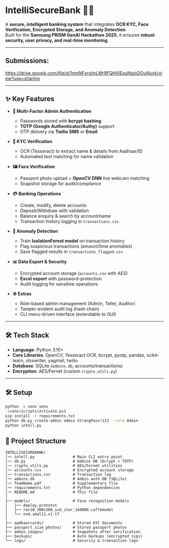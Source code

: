 # IntelliSecureBank 🏦🔐

A **secure, intelligent banking system** that integrates **OCR KYC, Face Verification, Encrypted Storage, and Anomaly Detection**.  
Built for the **Samsung PRISM GenAI Hackathon 2025**, it ensures **robust security, user privacy, and real-time monitoring**.

---
## Submissions:
https://drive.google.com/file/d/1mnNFxrsImLMr9FQHi0EsuNqjoDOuNuxk/view?usp=sharing

---

## ✨ Key Features

- **🔑 Multi-Factor Admin Authentication**
  - Passwords stored with **bcrypt hashing**
  - **TOTP (Google Authenticator/Authy)** support
  - OTP delivery via **Twilio SMS** or **Email**

- **🧾 KYC Verification**
  - OCR (Tesseract) to extract name & details from Aadhaar/ID
  - Automated text matching for name validation

- **🖼 Face Verification**
  - Passport photo upload + **OpenCV DNN** live webcam matching
  - Snapshot storage for audit/compliance

- **💳 Banking Operations**
  - Create, modify, delete accounts
  - Deposit/Withdraw with validation
  - Balance enquiry & search by account/name
  - Transaction history logging in `transactions.csv`

- **🚨 Anomaly Detection**
  - Train **IsolationForest model** on transaction history
  - Flag suspicious transactions (amount/time anomalies)
  - Save flagged results in `transactions_flagged.csv`

- **📊 Data Export & Security**
  - Encrypted account storage (`accounts.csv` with AES)
  - **Excel export** with password-protection
  - Audit logging for sensitive operations

- **⚙️ Extras**
  - Role-based admin management (Admin, Teller, Auditor)
  - Tamper-evident audit log (hash chain)
  - CLI menu-driven interface (extendable to GUI)

---

## 🛠️ Tech Stack

- **Language**: Python 3.10+  
- **Core Libraries**: OpenCV, Tesseract OCR, bcrypt, pyotp, pandas, scikit-learn, xlsxwriter, yagmail, twilio  
- **Database**: SQLite (`admins.db`, accounts/transactions)  
- **Encryption**: AES/Fernet (custom `crypto_utils.py`)

---

## 🛠 Setup
```bash
python -m venv venv
.\venv\Scripts\Activate.ps1
pip install -r requirements.txt
python db.py create-admin admin StrongPass!123 --role Admin
python intell.py

```
## 📂 Project Structure

```text
INTELLISECUREBANK/
│── intell.py                 # Main CLI entry point
│── db.py                     # Admins DB (bcrypt + TOTP)
│── crypto_utils.py           # AES/Fernet utilities
│── accounts.csv              # Encrypted account storage
│── transactions.csv          # Transaction log
│── admins.db                 # Admin auth DB (SQLite)
│── TeamName.pdf              # Supplementary file
│── requirements.txt          # Python dependencies
│── README.md                 # This file
│
├── models/                   # Face recognition models
│   ├── deploy.prototxt
│   ├── res10_300x300_ssd_iter_140000.caffemodel
│   └── nn4.small2.v1.t7
│
├── aadhaarcards/             # Stored KYC documents
├── passport_size_photos/     # Stored passport photos
├── admin_images/             # Snapshots after verification
├── backups/                  # Auto backups (encrypted zips)
└── logs/                     # Security & transaction logs





